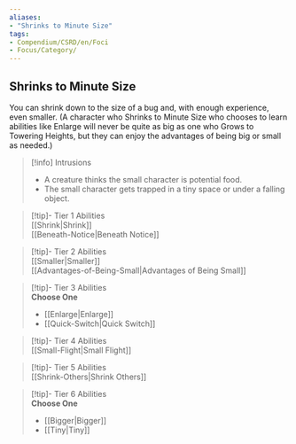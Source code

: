 ```yaml
---
aliases:
- "Shrinks to Minute Size"
tags:
- Compendium/CSRD/en/Foci
- Focus/Category/
---
```


  
## Shrinks to Minute Size  
You can shrink down to the size of a bug and, with enough experience, even smaller. (A character who Shrinks to Minute Size who chooses to learn abilities like Enlarge will never be quite as big as one who Grows to Towering Heights, but they can enjoy the advantages of being big or small as needed.)  

>[!info] Intrusions  
>- A creature thinks the small character is potential food.  
>- The small character gets trapped in a tiny space or under a falling object.  


>[!tip]- Tier 1 Abilities  
> [[Shrink|Shrink]]  
> [[Beneath-Notice|Beneath Notice]]  


>[!tip]- Tier 2 Abilities  
> [[Smaller|Smaller]]  
> [[Advantages-of-Being-Small|Advantages of Being Small]]  


>[!tip]- Tier 3 Abilities  
> **Choose One**  
>- [[Enlarge|Enlarge]]  
>- [[Quick-Switch|Quick Switch]]  


>[!tip]- Tier 4 Abilities  
> [[Small-Flight|Small Flight]]  


>[!tip]- Tier 5 Abilities  
> [[Shrink-Others|Shrink Others]]  


>[!tip]- Tier 6 Abilities  
> **Choose One**  
>- [[Bigger|Bigger]]  
>- [[Tiny|Tiny]]
